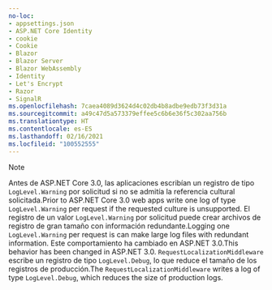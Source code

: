 ```yaml
---
no-loc:
- appsettings.json
- ASP.NET Core Identity
- cookie
- Cookie
- Blazor
- Blazor Server
- Blazor WebAssembly
- Identity
- Let's Encrypt
- Razor
- SignalR
ms.openlocfilehash: 7caea4089d3624d4c02db4b8adbe9edb73f3d31a
ms.sourcegitcommit: a49c47d5a573379effee5c6b6e36f5c302aa756b
ms.translationtype: HT
ms.contentlocale: es-ES
ms.lasthandoff: 02/16/2021
ms.locfileid: "100552555"
---
```

> [!NOTE]
> <span data-ttu-id="568a3-101">Antes de ASP.NET Core 3.0, las aplicaciones escribían un registro de tipo `LogLevel.Warning` por solicitud si no se admitía la referencia cultural solicitada.</span><span class="sxs-lookup"><span data-stu-id="568a3-101">Prior to ASP.NET Core 3.0 web apps write one log of type `LogLevel.Warning` per request if the requested culture is unsupported.</span></span> <span data-ttu-id="568a3-102">El registro de un valor `LogLevel.Warning` por solicitud puede crear archivos de registro de gran tamaño con información redundante.</span><span class="sxs-lookup"><span data-stu-id="568a3-102">Logging one `LogLevel.Warning` per request is can make large log files with redundant information.</span></span> <span data-ttu-id="568a3-103">Este comportamiento ha cambiado en ASP.NET 3.0.</span><span class="sxs-lookup"><span data-stu-id="568a3-103">This behavior has been changed in ASP.NET 3.0.</span></span> <span data-ttu-id="568a3-104">`RequestLocalizationMiddleware` escribe un registro de tipo `LogLevel.Debug`, lo que reduce el tamaño de los registros de producción.</span><span class="sxs-lookup"><span data-stu-id="568a3-104">The `RequestLocalizationMiddleware` writes a log of type `LogLevel.Debug`, which reduces the size of production logs.</span></span>
